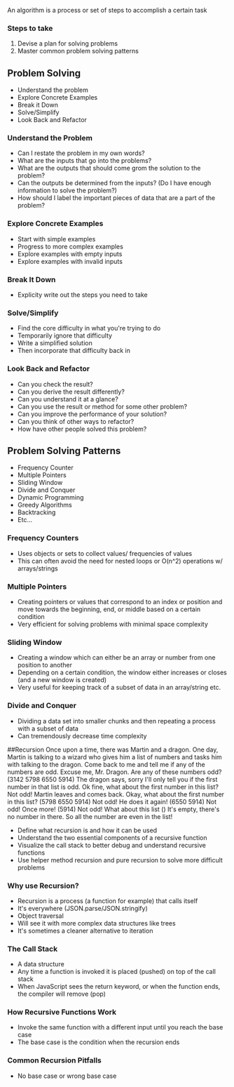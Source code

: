 An algorithm is a process or set of steps to accomplish a certain task

### Steps to take
1. Devise a plan for solving problems
2. Master common problem solving patterns

## Problem Solving
  * Understand the problem
  * Explore Concrete Examples
  * Break it Down
  * Solve/Simplify
  * Look Back and Refactor

### Understand the Problem
  * Can I restate the problem in my own words?
  * What are the inputs that go into the problems?
  * What are the outputs that should come grom the solution to the problem?
  * Can the outputs be determined from the inputs? (Do I have enough information to 
    solve the problem?)
  * How should I label the important pieces of data that are a part of the problem?

### Explore Concrete Examples
  * Start with simple examples
  * Progress to more complex examples
  * Explore examples with empty inputs
  * Explore examples with invalid inputs

### Break It Down
  * Explicity write out the steps you need to take

### Solve/Simplify
  * Find the core difficulty in what you're trying to do
  * Temporarily ignore that difficulty 
  * Write a simplified solution
  * Then incorporate that difficulty back in

### Look Back and Refactor
  * Can you check the result?
  * Can you derive the result differently?
  * Can you understand it at a glance?
  * Can you use the result or method for some other problem?
  * Can you improve the performance of your solution?
  * Can you think of other ways to refactor?
  * How have other people solved this problem?

## Problem Solving Patterns
  * Frequency Counter
  * Multiple Pointers
  * Sliding Window
  * Divide and Conquer
  * Dynamic Programming
  * Greedy Algorithms
  * Backtracking
  * Etc...

### Frequency Counters
  * Uses objects or sets to collect values/ frequencies of values
  * This can often avoid the need for nested loops or O(n^2) operations w/ arrays/strings

### Multiple Pointers
  * Creating pointers or values that correspond to an index or position and move towards the 
    beginning, end, or middle based on a certain condition
  * Very efficient for solving problems with minimal space complexity

### Sliding Window 
  * Creating a window which can either be an array or number from one position to another
  * Depending on a certain condition, the window either increases or closes 
    (and a new window is created)
  * Very useful for keeping track of a subset of data in an array/string etc.

### Divide and Conquer 
  * Dividing a data set into smaller chunks and then repeating a process with a subset of data
  * Can tremendously decrease time complexity

##Recursion
 Once upon a time, there was Martin and a dragon.  One day, Martin is talking to a wizard
 who gives him a list of numbers and tasks him with talking to the dragon. Come back to me and tell me if any of the numbers are odd. Excuse me, Mr. Dragon.  Are any of these numbers odd?  (3142 5798 6550 5914) The dragon says, sorry I'll only tell you if the first number in that list is odd. Ok fine, what about the first number in this list? Not odd! Martin leaves and comes back. Okay, what about the first number in this list? (5798 6550 5914) Not odd! He does it again! 
 (6550 5914) Not odd! Once more! (5914) Not odd! What about this list () It's empty, there's no number in there. So all the number are even in the list!
  * Define what recursion is and how it can be used
  * Understand the two essential components of a recursive function
  * Visualize the call stack to better debug and understand recursive functions
  * Use helper method recursion and pure recursion to solve more difficult problems

### Why use Recursion?
  * Recursion is a process (a function for example) that calls itself
  * It's everywhere (JSON.parse/JSON.stringify)
  * Object traversal
  * Will see it with more complex data structures like trees
  * It's sometimes a cleaner alternative to iteration

### The Call Stack
  * A data structure
  * Any time a function is invoked it is placed (pushed) on top of the call stack
  * When JavaScript sees the return keyword, or when the function ends, the compiler
    will remove (pop)

### How Recursive Functions Work
  * Invoke the same function with a different input until you reach the base case
  * The base case is the condition when the recursion ends

### Common Recursion Pitfalls
  * No base case or wrong base case





